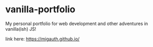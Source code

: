 # vanilla-portfolio
My personal portfolio for web development and other adventures in vanilla(ish) JS!

link here: https://migauth.github.io/
